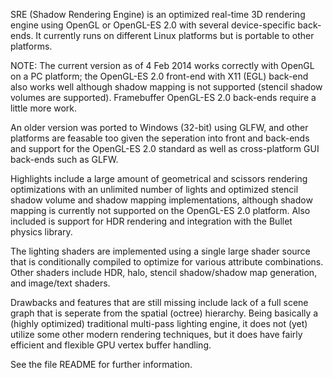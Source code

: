 SRE (Shadow Rendering Engine) is an optimized real-time 3D rendering
engine using OpenGL or OpenGL-ES 2.0 with several device-specific
back-ends. It currently runs on different Linux platforms but is
portable to other platforms.

NOTE: The current version as of 4 Feb 2014 works correctly with OpenGL
on a PC platform; the OpenGL-ES 2.0 front-end with X11 (EGL) back-end
also works well although shadow mapping is not supported (stencil shadow
volumes are supported). Framebuffer OpenGL-ES 2.0 back-ends require a
little more work.

An older version was ported to Windows (32-bit) using GLFW, and other
platforms are feasable too given the seperation into front and back-ends
and support for the OpenGL-ES 2.0 standard as well as cross-platform
GUI back-ends such as GLFW.

Highlights include a large amount of geometrical and scissors rendering
optimizations with an unlimited number of lights and optimized stencil
shadow volume and shadow mapping implementations, although shadow
mapping is currently not supported on the OpenGL-ES 2.0 platform. Also
included is support for HDR rendering and integration with the Bullet
physics library.

The lighting shaders are implemented using a single large shader source
that is conditionally compiled to optimize for various attribute
combinations. Other shaders include HDR, halo, stencil shadow/shadow map
generation, and image/text shaders.

Drawbacks and features that are still missing include lack of a full
scene graph that is seperate from the spatial (octree) hierarchy. Being
basically a (highly optimized) traditional multi-pass lighting engine, it
does not (yet) utilize some other modern rendering techniques, but it does
have fairly efficient and flexible GPU vertex buffer handling.

See the file README for further information.
